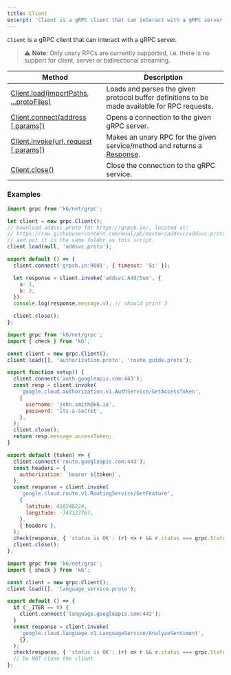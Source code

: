 ```yaml
---
title: Client
excerpt: 'Client is a gRPC client that can interact with a gRPC server.'
---
```


`Client` is a gRPC client that can interact with a gRPC server.

> ⚠️ **Note**: Only unary RPCs are currently supported, i.e. there is no support for client, server or bidirectional streaming.

| Method                                                                                                                    | Description                                                                                                           |
| ------------------------------------------------------------------------------------------------------------------------- | --------------------------------------------------------------------------------------------------------------------- |
| [Client.load(importPaths, ...protoFiles)](/javascript-api/v0.31/k6-net-grpc/client/client-load-importpaths----protofiles) | Loads and parses the given protocol buffer definitions to be made available for RPC requests.                         |
| [Client.connect(address [,params])](/javascript-api/v0.31/k6-net-grpc/client/client-connect-address-params)               | Opens a connection to the given gRPC server.                                                                          |
| [Client.invoke(url, request [,params])](/javascript-api/v0.31/k6-net-grpc/client/client-invoke-url-request-params)        | Makes an unary RPC for the given service/method and returns a [Response](/javascript-api/v0.31/k6-net-grpc/response). |
| [Client.close()](/javascript-api/v0.31/k6-net-grpc/client/client-close)                                                   | Close the connection to the gRPC service.                                                                             |

### Examples

<div class="code-group" data-props='{"labels": ["Simple example"], "lineNumbers": [true]}'>

```javascript
import grpc from 'k6/net/grpc';

let client = new grpc.Client();
// Download addsvc.proto for https://grpcb.in/, located at:
// https://raw.githubusercontent.com/moul/pb/master/addsvc/addsvc.proto
// and put it in the same folder as this script.
client.load(null, 'addsvc.proto');

export default () => {
  client.connect('grpcb.in:9001', { timeout: '5s' });

  let response = client.invoke('addsvc.Add/Sum', {
    a: 1,
    b: 2,
  });
  console.log(response.message.v); // should print 3

  client.close();
};
```

</div>

<div class="code-group" data-props='{"labels": ["Authorization"], "lineNumbers": [true]}'>

```javascript
import grpc from 'k6/net/grpc';
import { check } from 'k6';

const client = new grpc.Client();
client.load([], 'authorization.proto', 'route_guide.proto');

export function setup() {
  client.connect('auth.googleapis.com:443');
  const resp = client.invoke(
    'google.cloud.authorization.v1.AuthService/GetAccessToken',
    {
      username: 'john.smith@k6.io',
      password: 'its-a-secret',
    },
  );
  client.close();
  return resp.message.accessToken;
}

export default (token) => {
  client.connect('route.googleapis.com:443');
  const headers = {
    authorization: `bearer ${token}`,
  };
  const response = client.invoke(
    'google.cloud.route.v1.RoutingService/GetFeature',
    {
      latitude: 410248224,
      longitude: -747127767,
    },
    { headers },
  );
  check(response, { 'status is OK': (r) => r && r.status === grpc.StatusOK });
  client.close();
};
```

</div>

<div class="code-group" data-props='{"labels": ["Single connection"], "lineNumbers": [true]}'>

```javascript
import grpc from 'k6/net/grpc';
import { check } from 'k6';

const client = new grpc.Client();
client.load([], 'language_service.proto');

export default () => {
  if (__ITER == 0) {
    client.connect('language.googleapis.com:443');
  }
  const response = client.invoke(
    'google.cloud.language.v1.LanguageService/AnalyzeSentiment',
    {},
  );
  check(response, { 'status is OK': (r) => r && r.status === grpc.StatusOK });
  // Do NOT close the client
};
```

</div>
